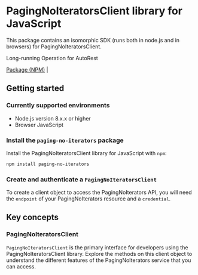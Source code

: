 # PagingNoIteratorsClient library for JavaScript

This package contains an isomorphic SDK (runs both in node.js and in browsers) for PagingNoIteratorsClient.

Long-running Operation for AutoRest

[Package (NPM)](https://www.npmjs.com/package/paging-no-iterators) |

## Getting started

### Currently supported environments

- Node.js version 8.x.x or higher
- Browser JavaScript


### Install the `paging-no-iterators` package

Install the PagingNoIteratorsClient library for JavaScript with `npm`:

```bash
npm install paging-no-iterators
```

### Create and authenticate a `PagingNoIteratorsClient`

To create a client object to access the PagingNoIterators API, you will need the `endpoint` of your PagingNoIterators resource and a `credential`.
## Key concepts

### PagingNoIteratorsClient

`PagingNoIteratorsClient` is the primary interface for developers using the PagingNoIteratorsClient library. Explore the methods on this client object to understand the different features of the PagingNoIterators service that you can access.

